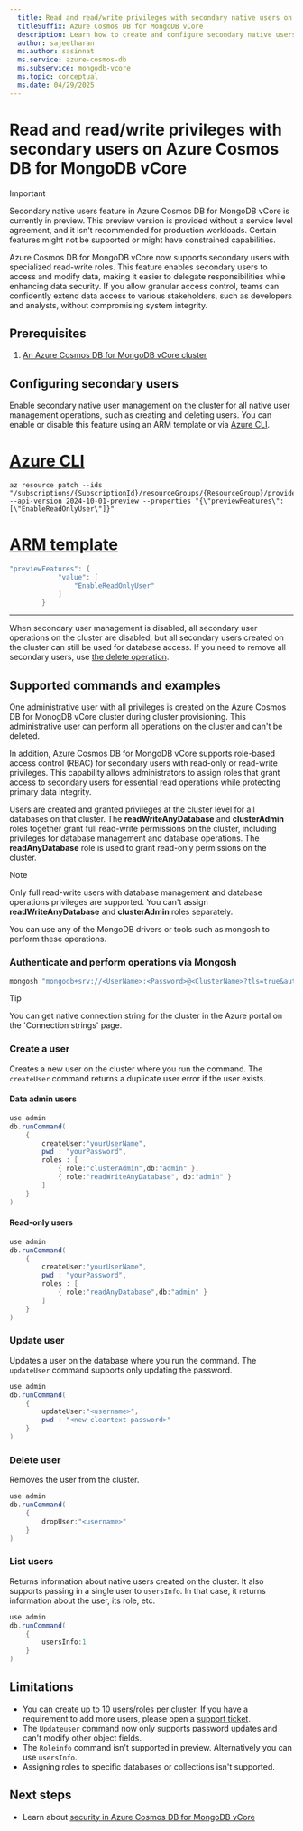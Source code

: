 ```yaml
---
  title: Read and read/write privileges with secondary native users on Azure Cosmos DB for MongoDB vCore
  titleSuffix: Azure Cosmos DB for MongoDB vCore
  description: Learn how to create and configure secondary native users  
  author: sajeetharan
  ms.author: sasinnat
  ms.service: azure-cosmos-db
  ms.subservice: mongodb-vcore
  ms.topic: conceptual
  ms.date: 04/29/2025
---
```


# Read and read/write privileges with secondary users on Azure Cosmos DB for MongoDB vCore

> [!IMPORTANT]
> Secondary native users feature in Azure Cosmos DB for MongoDB vCore is currently in preview.
> This preview version is provided without a service level agreement, and it isn't recommended
> for production workloads. Certain features might not be supported or might have constrained
> capabilities.

Azure Cosmos DB for MongoDB vCore now supports secondary users with specialized read-write roles. This feature enables secondary users to access and modify data, making it easier to delegate responsibilities while enhancing data security. If you allow granular access control, teams can confidently extend data access to various stakeholders, such as developers and analysts, without compromising system integrity.

## Prerequisites

1. [An Azure Cosmos DB for MongoDB vCore cluster](./quickstart-portal.md)

## Configuring secondary users 

Enable secondary native user management on the cluster for all native user management operations, such as creating and deleting users. You can enable or disable this feature using an ARM template or via [Azure CLI](/cli/azure/get-started-with-azure-cli).

# [Azure CLI](#tab/cli)
```azurecli-interactive
az resource patch --ids "/subscriptions/{SubscriptionId}/resourceGroups/{ResourceGroup}/providers/Microsoft.DocumentDB/mongoClusters/{ClusterName}" --api-version 2024-10-01-preview --properties "{\"previewFeatures\": [\"EnableReadOnlyUser\"]}"
```

# [ARM template](#tab/arm)
```PowerShell
"previewFeatures": {
            "value": [
                "EnableReadOnlyUser"
            ]
        }
```
---

When secondary user management is disabled, all secondary user operations on the cluster are disabled, but all secondary users created on the cluster can still be used for database access. If you need to remove all secondary users, use [the delete operation](#delete-user).

## Supported commands and examples

One administrative user with all privileges is created on the Azure Cosmos DB for MonogDB vCore cluster during cluster provisioning. This administrative user can perform all operations on the cluster and can't be deleted.

In addition, Azure Cosmos DB for MongoDB vCore supports role-based access control (RBAC) for secondary users with read-only or read-write privileges. This capability allows administrators to assign roles that grant access to secondary users for essential read operations while protecting primary data integrity.

Users are created and granted privileges at the cluster level for all databases on that cluster. The **readWriteAnyDatabase** and **clusterAdmin** roles together grant full read-write permissions on the cluster, including privileges for database management and database operations. The **readAnyDatabase** role is used to grant read-only permissions on the cluster.

 > [!NOTE]
>  Only full read-write users with database management and database operations privileges are supported. You can't assign **readWriteAnyDatabase** and **clusterAdmin** roles separately.

You can use any of the MongoDB drivers or tools such as mongosh to perform these operations.

### Authenticate and perform operations via Mongosh

```powershell
mongosh "mongodb+srv://<UserName>:<Password>@<ClusterName>?tls=true&authMechanism=SCRAM-SHA-256&retrywrites=false&maxIdleTimeMS=120000"
```
 > [!TIP]
>  You can get native connection string for the cluster in the Azure portal on the 'Connection strings' page.

### Create a user

Creates a new user on the cluster where you run the command. The `createUser` command returns a duplicate user error if the user exists.

#### Data admin users 

```powershell
use admin
db.runCommand(
    {
        createUser:"yourUserName",
        pwd : "yourPassword",
        roles : [
            { role:"clusterAdmin",db:"admin" },
            { role:"readWriteAnyDatabase", db:"admin" }
        ]
    }
)
```

#### Read-only users

```powershell
use admin
db.runCommand(
    {
        createUser:"yourUserName",
        pwd : "yourPassword",
        roles : [
            { role:"readAnyDatabase",db:"admin" }
        ]
    }
)
```

### Update user

Updates a user on the database where you run the command. The `updateUser` command supports only updating the password.

```powershell
use admin
db.runCommand(
    {
        updateUser:"<username>",
        pwd : "<new cleartext password>"
    }
)
```

### Delete user

Removes the user from the cluster.

```powershell
use admin
db.runCommand(
    {
        dropUser:"<username>"
    }
)
```

### List users

Returns information about native users created on the cluster. It also supports passing in a single user to `usersInfo`. In that case, it returns information about the user, its role, etc.

```powershell
use admin
db.runCommand(
    {
        usersInfo:1
    }
)
```

## Limitations

-  You can create up to 10 users/roles per cluster. If you have a requirement to add more users, please open a [support ticket](/azure/azure-portal/supportability/how-to-create-azure-support-request).
-  The `Updateuser` command now only supports password updates and can't modify other object fields.
-  The `Roleinfo` command isn't supported in preview. Alternatively you can use `usersInfo`.
-  Assigning roles to specific databases or collections isn't supported.

## Next steps

- Learn about [security in Azure Cosmos DB for MongoDB vCore](./security.md)

